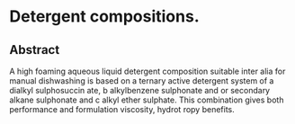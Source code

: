 # Detergent compositions.

## Abstract
A high foaming aqueous liquid detergent composition suitable inter alia for manual dishwashing is based on a ternary active detergent system of a dialkyl sulphosuccin ate, b alkylbenzene sulphonate and or secondary alkane sulphonate and c alkyl ether sulphate. This combination gives both performance and formulation viscosity, hydrot ropy benefits.